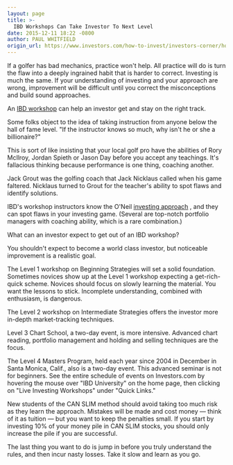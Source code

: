 ```yaml
---
layout: page
title: >-
  IBD Workshops Can Take Investor To Next Level
date: 2015-12-11 18:22 -0800
author: PAUL WHITFIELD
origin_url: https://www.investors.com/how-to-invest/investors-corner/how-to-learn-investing/
---
```


If a golfer has bad mechanics, practice won't help. All practice will do is turn the flaw into a deeply ingrained habit that is harder to correct. Investing is much the same. If your understanding of investing and your approach are wrong, improvement will be difficult until you correct the misconceptions and build sound approaches.

An [IBD workshop](https://www.investors.com/products/how-to-make-money-in-stocks-workshop-series/beginning-strategies-for-successful-investing/?src=A011BMT) can help an investor get and stay on the right track.

Some folks object to the idea of taking instruction from anyone below the hall of fame level. "If the instructor knows so much, why isn't he or she a billionaire?"

This is sort of like insisting that your local golf pro have the abilities of Rory McIlroy, Jordan Spieth or Jason Day before you accept any teachings. It's fallacious thinking because performance is one thing, coaching another.

Jack Grout was the golfing coach that Jack Nicklaus called when his game faltered. Nicklaus turned to Grout for the teacher's ability to spot flaws and identify solutions.

IBD's workshop instructors know the O'Neil [investing approach](http://education.investors.com/) , and they can spot flaws in your investing game. (Several are top-notch portfolio managers with coaching ability, which is a rare combination.)

What can an investor expect to get out of an IBD workshop?

You shouldn't expect to become a world class investor, but noticeable improvement is a realistic goal.

The Level 1 workshop on Beginning Strategies will set a solid foundation. Sometimes novices show up at the Level 1 workshop expecting a get-rich-quick scheme. Novices should focus on slowly learning the material. You want the lessons to stick. Incomplete understanding, combined with enthusiasm, is dangerous.

The Level 2 workshop on Intermediate Strategies offers the investor more in-depth market-tracking techniques.

Level 3 Chart School, a two-day event, is more intensive. Advanced chart reading, portfolio management and holding and selling techniques are the focus.

The Level 4 Masters Program, held each year since 2004 in December in Santa Monica, Calif., also is a two-day event. This advanced seminar is not for beginners. See the entire schedule of events on Investors.com by hovering the mouse over "IBD University" on the home page, then clicking on "Live Investing Workshops" under "Quick Links."

New students of the CAN SLIM method should avoid taking too much risk as they learn the approach. Mistakes will be made and cost money — think of it as tuition — but you want to keep the penalties small. If you start by investing 10% of your money pile in CAN SLIM stocks, you should only increase the pile if you are successful.

The last thing you want to do is jump in before you truly understand the rules, and then incur nasty losses. Take it slow and learn as you go.
